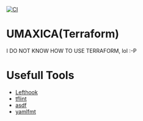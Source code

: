 [![CI](https://github.com/seahal/umaxica-devops-terraform/actions/workflows/integration.yml/badge.svg?branch=main)](https://github.com/seahal/umaxica-devops-terraform/actions/workflows/integration.yml)

# UMAXICA(Terraform)
I DO NOT KNOW HOW TO USE TERRAFORM, lol :-P

# Usefull Tools
- [Lefthook](https://github.com/evilmartians/lefthook)
- [tflint](https://github.com/terraform-linters/tflint)
- [asdf](https://asdf-vm.com/)
- [yamlfmt](https://github.com/google/yamlfmt)